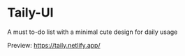 # Taily-UI
A must to-do list with a minimal cute design for daily usage

Preview: https://taily.netlify.app/
